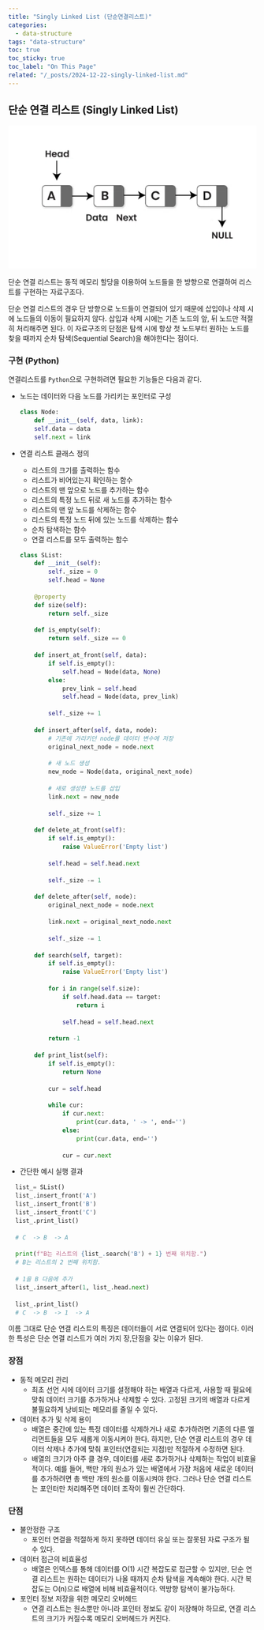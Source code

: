 ```yaml
---
title: "Singly Linked List (단순연결리스트)"
categories:
  - data-structure
tags: "data-structure"
toc: true
toc_sticky: true
toc_label: "On This Page"
related: "/_posts/2024-12-22-singly-linked-list.md"
---
```


## 단순 연결 리스트 (Singly Linked List)

![단순연결리스트](/assets/images/singly-linked-list.png "Singly Linked List")


단순 연결 리스트는 동적 메모리 할당을 이용하여 노드들을 한 방향으로 연결하여 리스트를 구현하는 자료구조다.

단순 연결 리스트의 경우 단 방향으로 노드들이 연결되어 있기 때문에 삽입이나 삭제 시에 노드들의 이동이 필요하지 않다. 삽입과 삭제 시에는 기존 노드의 앞, 뒤 노드만 적절히 처리해주면 된다. 이 자료구조의 단점은 탐색 시에 항상 첫 노드부터 원하는 노드를 찾을 때까지 순차 탐색(Sequential Search)을 해야한다는 점이다.

### 구현 (Python)

연결리스트를 `Python`으로 구현하려면 필요한 기능들은 다음과 같다.
- 노드는 데이터와 다음 노드를 가리키는 포인터로 구성
  ```python
  class Node:
      def __init__(self, data, link):
      self.data = data
      self.next = link
  ```

- 연결 리스트 클래스 정의
  - 리스트의 크기를 출력하는 함수
  - 리스트가 비어있는지 확인하는 함수
  - 리스트의 맨 앞으로 노드를 추가하는 함수
  - 리스트의 특정 노드 뒤로 새 노드를 추가하는 함수
  - 리스트의 맨 앞 노드를 삭제하는 함수
  - 리스트의 특정 노드 뒤에 있는 노드를 삭제하는 함수
  - 순차 탐색하는 함수
  - 연결 리스트를 모두 출력하는 함수

  ```python
  class SList:
      def __init__(self):
          self._size = 0
          self.head = None
  
      @property
      def size(self):
          return self._size
  
      def is_empty(self):
          return self._size == 0
          
      def insert_at_front(self, data):
          if self.is_empty():
              self.head = Node(data, None)
          else:
              prev_link = self.head
              self.head = Node(data, prev_link)
              
          self._size += 1
      
      def insert_after(self, data, node):
          # 기존에 가리키던 node를 데이터 변수에 저장
          original_next_node = node.next
          
          # 새 노드 생성
          new_node = Node(data, original_next_node)
          
          # 새로 생성한 노드를 삽입
          link.next = new_node
          
          self._size += 1
          
      def delete_at_front(self):
          if self.is_empty():
              raise ValueError('Empty list')
          
          self.head = self.head.next
          
          self._size -= 1
      
      def delete_after(self, node):
          original_next_node = node.next
          
          link.next = original_next_node.next
          
          self._size -= 1
          
      def search(self, target):
          if self.is_empty():
              raise ValueError('Empty list')
          
          for i in range(self.size):
              if self.head.data == target:
                  return i
  
              self.head = self.head.next
          
          return -1
      
      def print_list(self):
          if self.is_empty():
              return None
          
          cur = self.head
          
          while cur:
              if cur.next:
                  print(cur.data, ' -> ', end='')
              else:
                  print(cur.data, end='')
                  
              cur = cur.next
  
  ```

- 간단한 예시 실행 결과
```python
  list_= SList()
  list_.insert_front('A')
  list_.insert_front('B')
  list_.insert_front('C')
  list_.print_list()
  
  # C  -> B  -> A
  
  print(f"B는 리스트의 {list_.search('B') + 1} 번째 위치함.")
  # B는 리스트의 2 번째 위치함.
  
  # 1을 B 다음에 추가
  list_.insert_after(1, list_.head.next)
  
  list_.print_list()
  # C  -> B  -> 1  -> A
  ```

이름 그대로 단순 연결 리스트의 특징은 데이터들이 서로 연결되어 있다는 점이다. 이러한 특성은 단순 연결 리스트가 여러 가지 장,단점을 갖는 이유가 된다.

### 장점
- 동적 메모리 관리
  - 최초 선언 시에 데이터 크기를 설정해야 하는 배열과 다르게, 사용할 때 필요에 맞춰 데이터 크기를 추가하거나 삭제할 수 있다.
  고정된 크기의 배열과 다르게 불필요하게 낭비되는 메모리를 줄일 수 있다.
- 데이터 추가 및 삭제 용이
  - 배열은 중간에 있는 특정 데이터를 삭제하거나 새로 추가하려면 기존의 다른 엘리먼트들을 모두 새롭게 이동시켜야 한다. 하지만, 단순 연결 리스트의 경우 데이터 삭제나 추가에 맞춰 포인터(연결되는 지점)만 적절하게 수정하면 된다.
  - 배열의 크기가 아주 클 경우, 데이터를 새로 추가하거나 삭제하는 작업이 비효율적이다. 예를 들어, 백만 개의 원소가 있는 배열에서 가장 처음에 새로운 데이터를 추가하려면 총 백만 개의 원소를 이동시켜야 한다. 그러나 단순 연결 리스트는 포인터만 처리해주면 데이터 조작이 훨씬 간단하다.

### 단점
- 불안정한 구조
  - 포인터 연결을 적절하게 하지 못하면 데이터 유실 또는 잘못된 자료 구조가 될 수 있다.
- 데이터 접근의 비효율성
  - 배열은 인덱스를 통해 데이터를 O(1) 시간 복잡도로 접근할 수 있지만, 단순 연결 리스트는 원하는 데이터가 나올 때까지 순차 탐색을 계속해야 한다. 시간 복잡도는 O(n)으로 배열에 비해 비효율적이다.
  역방향 탐색이 불가능하다.
- 포인터 정보 저장을 위한 메모리 오버헤드
  - 연결 리스트는 원소뿐만 아니라 포인터 정보도 같이 저장해야 하므로, 연결 리스트의 크기가 커질수록 메모리 오버헤드가 커진다.

